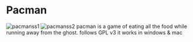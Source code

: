 # Pacman
<pacman game>

![pacmanss1](https://cloud.githubusercontent.com/assets/13501499/8998702/20edfafc-3731-11e5-87c3-724d257d680b.PNG)
![pacmanss2](https://cloud.githubusercontent.com/assets/13501499/8998704/250b1ff2-3731-11e5-84e5-c8e1967453cd.PNG)
pacman is a game of eating all the food while running away from the ghost.
follows GPL v3
it works in windows & mac


